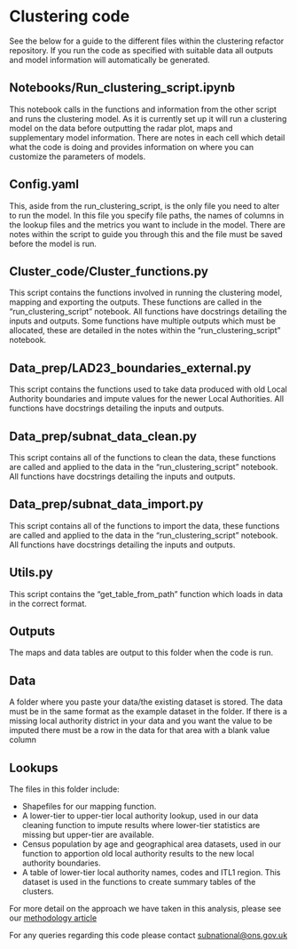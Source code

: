 # Clustering code

See the below for a guide to the different files within the clustering refactor repository. If you run the code as specified with suitable data all outputs and model information will automatically be generated.

## Notebooks/Run_clustering_script.ipynb
This notebook calls in the functions and information from the other script and runs the clustering model. As it is currently set up it will run a clustering model on the data before outputting the radar plot, maps and supplementary model information. There are notes in each cell which detail what the code is doing and provides information on where you can customize the parameters of models.

## Config.yaml
This, aside from the run_clustering_script, is the only file you need to alter to run the model. In this file you specify file paths, the names of columns in the lookup files and the metrics you want to include in the model. There are notes within the script to guide you through this and the file must be saved before the model is run.

## Cluster_code/Cluster_functions.py
This script contains the functions involved in running the clustering model, mapping and exporting the outputs. These functions are called in the “run_clustering_script” notebook. All functions have docstrings detailing the inputs and outputs. Some functions have multiple outputs which must be allocated, these are detailed in the notes within the “run_clustering_script” notebook.

## Data_prep/LAD23_boundaries_external.py
This script contains the functions used to take data produced with old Local Authority boundaries and impute values for the newer Local Authorities. All functions have docstrings detailing the inputs and outputs.

## Data_prep/subnat_data_clean.py
This script contains all of the functions to clean the data, these functions are called and applied to the data in the “run_clustering_script” notebook. All functions have docstrings detailing the inputs and outputs.

## Data_prep/subnat_data_import.py
This script contains all of the functions to import the data, these functions are called and applied to the data in the “run_clustering_script” notebook. All functions have docstrings detailing the inputs and outputs.

## Utils.py
This script contains the “get_table_from_path” function which loads in data in the correct format.

## Outputs
The maps and data tables are output to this folder when the code is run.

## Data
A folder where you paste your data/the existing dataset is stored. The data must be in the same format as the example dataset in the folder. If there is a missing local authority district in your data and you want the value to be imputed there must be a row in the data for that area with a blank value column

## Lookups
The files in this folder include:
-	Shapefiles for our mapping function.
-	A lower-tier to upper-tier local authority lookup, used in our data cleaning function to impute results where lower-tier statistics are missing but upper-tier are available.
-	Census population by age and geographical area datasets, used in our function to apportion old local authority results to the new local authority boundaries.
-	A table of lower-tier local authority names, codes and ITL1 region. This dataset is used in the functions to create summary tables of the clusters.

For more detail on the approach we have taken in this analysis, please see our [methodology article](https://www.ons.gov.uk/peoplepopulationandcommunity/wellbeing/methodologies/clusteringsimilarlocalauthoritiesintheukmethodology)

For any queries regarding this code please contact subnational@ons.gov.uk
